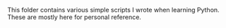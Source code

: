 This folder contains various simple scripts I wrote when learning Python. These are mostly here for personal reference.
